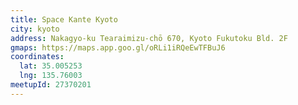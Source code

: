 ```yaml
---
title: Space Kante Kyoto
city: kyoto
address: Nakagyo-ku Tearaimizu-chō 670, Kyoto Fukutoku Bld. 2F
gmaps: https://maps.app.goo.gl/oRLi1iRQeEwTFBuJ6
coordinates:
  lat: 35.005253
  lng: 135.76003
meetupId: 27370201
---
```


